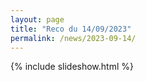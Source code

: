 ```yaml
---
layout: page
title: "Reco du 14/09/2023"
permalink: /news/2023-09-14/
---
```

{% include slideshow.html %}